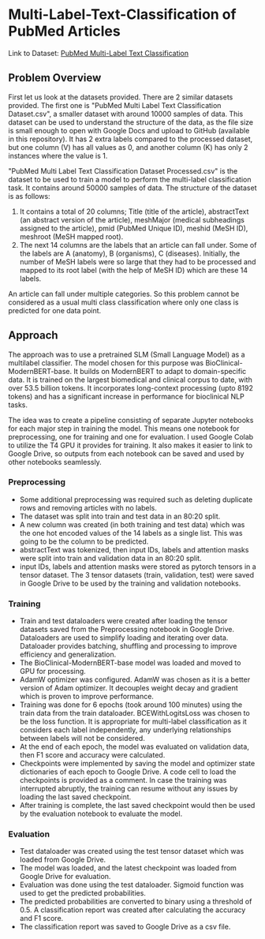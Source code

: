 # Multi-Label-Text-Classification of PubMed Articles

Link to Dataset: [PubMed Multi-Label Text Classification](https://www.kaggle.com/datasets/owaiskhan9654/pubmed-multilabel-text-classification)

## Problem Overview
First let us look at the datasets provided. There are 2 similar datasets provided. The first one is "PubMed Multi Label Text Classification Dataset.csv", a smaller dataset with around 10000 samples of data. This dataset can be used to understand the structure of the data, as the file size is small enough to open with Google Docs and upload to GitHub (available in this repository). It has 2 extra labels compared to the processed dataset, but one column (V) has all values as 0, and another column (K) has only 2 instances where the value is 1.

"PubMed Multi Label Text Classification Dataset Processed.csv" is the dataset to be used to train a model to perform the multi-label classification task. It contains around 50000 samples of data. The structure of the dataset is as follows:
1. It contains a total of 20 columns; Title (title of the article), abstractText (an abstract version of the article), meshMajor (medical subheadings assigned to the article), pmid (PubMed Unique ID), meshid (MeSH ID), meshroot (MeSH mapped root).
2. The next 14 columns are the labels that an article can fall under. Some of the labels are A (anatomy), B (organisms), C (diseases). Initially, the number of MeSH labels were so large that they had to be processed and mapped to its root label (with the help of MeSH ID) which are these 14 labels.

An article can fall under multiple categories. So this problem cannot be considered as a usual multi class classification where only one class is predicted for one data point.

## Approach
The approach was to use a pretrained SLM (Small Language Model) as a multilabel classifier. The model chosen for this purpose was BioClinical-ModernBERT-base. It builds on ModernBERT to adapt to domain-specific data. It is trained on the largest biomedical and clinical corpus to date, with over 53.5 billion tokens. It incorporates long-context processing (upto 8192 tokens) and has a significant increase in performance for bioclinical NLP tasks.

The idea was to create a pipeline consisting of separate Jupyter notebooks for each major step in training the model. This means one notebook for preprocessing, one for training and one for evaluation.
I used Google Colab to utilize the T4 GPU it provides for training. It also makes it easier to link to Google Drive, so outputs from each notebook can be saved and used by other notebooks seamlessly.

### Preprocessing
- Some additional preprocessing was required such as deleting duplicate rows and removing articles with no labels.
- The dataset was split into train and test data in an 80:20 split.
- A new column was created (in both training and test data) which was the one hot encoded values of the 14 labels as a single list. This was going to be the column to be predicted. 
- abstractText was tokenized, then input IDs, labels and attention masks were split into train and validation data in an 80:20 split. 
- input IDs, labels and attention masks were stored as pytorch tensors in a tensor dataset. The 3 tensor datasets (train, validation, test) were saved in Google Drive to be used by the training and validation notebooks.

### Training
- Train and test dataloaders were created after loading the tensor datasets saved from the Preprocessing notebook in Google Drive. Dataloaders are used to simplify loading and iterating over data. Dataloader provides batching, shuffling and processing to improve efficiency and generalization.
- The BioClinical-ModernBERT-base model was loaded and moved to GPU for processing.
- AdamW optimizer was configured. AdamW was chosen as it is a better version of Adam optimizer. It decouples weight decay and gradient which is proven to improve performance.
- Training was done for 6 epochs (took around 100 minutes) using the train data from the train dataloader. BCEWithLogitsLoss was chosen to be the loss function. It is appropriate for multi-label classification as it considers each label independently, any underlying relationships between labels will not be considered.
- At the end of each epoch, the model was evaluated on validation data, then F1 score and accuracy were calculated.
- Checkpoints were implemented by saving the model and optimizer state dictionaries of each epoch to Google Drive. A code cell to load the checkpoints is provided as a comment. In case the training was interrupted abruptly, the training can resume without any issues by loading the last saved checkpoint.
- After training is complete, the last saved checkpoint would then be used by the evaluation notebook to evaluate the model.

### Evaluation
- Test dataloader was created using the test tensor dataset which was loaded from Google Drive.
- The model was loaded, and the latest checkpoint was loaded from Google Drive for evaluation.
- Evaluation was done using the test dataloader. Sigmoid function was used to get the predicted probabilities.
- The predicted probabilities are converted to binary using a threshold of 0.5. A classification report was created after calculating the accuracy and F1 score.
- The classification report was saved to Google Drive as a csv file.





